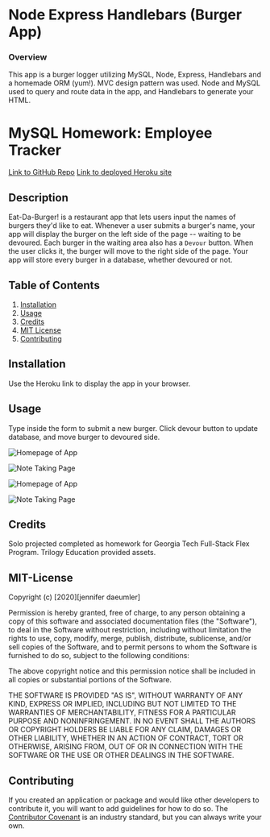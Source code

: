 # Node Express Handlebars (Burger App)

### Overview
This app is a burger logger utilizing MySQL, Node, Express, Handlebars and a homemade ORM (yum!). MVC design pattern was used. Node and MySQL used to query and route data in the app, and Handlebars to generate your HTML.

# MySQL Homework: Employee Tracker

[Link to GitHub Repo](https://github.com/jenniferdaeumler/gt-mvc-burger-homework-13)
[Link to deployed Heroku site](https://sleepy-anchorage-81195.herokuapp.com/)

## Description
Eat-Da-Burger! is a restaurant app that lets users input the names of burgers they'd like to eat. Whenever a user submits a burger's name, your app will display the burger on the left side of the page -- waiting to be devoured. Each burger in the waiting area also has a `Devour` button. When the user clicks it, the burger will move to the right side of the page. Your app will store every burger in a database, whether devoured or not.

## Table of Contents

1. [Installation](#installation)
2. [Usage](#usage)
3. [Credits](#credits)
4. [MIT License](#mit-license)
5. [Contributing](#contributing)

## Installation
Use the Heroku link to display the app in your browser. 

## Usage
Type inside the form to submit a new burger.  Click devour button to update database, and move burger to devoured side.  

![Homepage of App](assets/readme.png)

![Note Taking Page](assets/readme2.png)

![Homepage of App](assets/readme3.png)

![Note Taking Page](assets/readme4.png)

## Credits

Solo projected completed as homework for Georgia Tech Full-Stack Flex Program.
Trilogy Education provided assets.

## MIT-License

Copyright (c) [2020][jennifer daeumler]

Permission is hereby granted, free of charge, to any person obtaining a copy
of this software and associated documentation files (the "Software"), to deal
in the Software without restriction, including without limitation the rights
to use, copy, modify, merge, publish, distribute, sublicense, and/or sell
copies of the Software, and to permit persons to whom the Software is
furnished to do so, subject to the following conditions:

The above copyright notice and this permission notice shall be included in all
copies or substantial portions of the Software.

THE SOFTWARE IS PROVIDED "AS IS", WITHOUT WARRANTY OF ANY KIND, EXPRESS OR
IMPLIED, INCLUDING BUT NOT LIMITED TO THE WARRANTIES OF MERCHANTABILITY,
FITNESS FOR A PARTICULAR PURPOSE AND NONINFRINGEMENT. IN NO EVENT SHALL THE
AUTHORS OR COPYRIGHT HOLDERS BE LIABLE FOR ANY CLAIM, DAMAGES OR OTHER
LIABILITY, WHETHER IN AN ACTION OF CONTRACT, TORT OR OTHERWISE, ARISING FROM,
OUT OF OR IN CONNECTION WITH THE SOFTWARE OR THE USE OR OTHER DEALINGS IN THE
SOFTWARE.

## Contributing

If you created an application or package and would like other developers to contribute it, you will want to add guidelines for how to do so. The [Contributor Covenant](https://www.contributor-covenant.org/) is an industry standard, but you can always write your own.